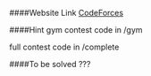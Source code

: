 ####Website Link
[CodeForces](http://codeforces.com/)

####Hint
gym contest code in /gym

full contest code in /complete

####To be solved
	???
